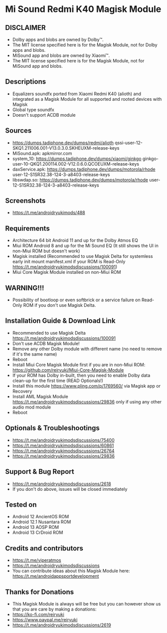 # Mi Sound Redmi K40 Magisk Module

## DISCLAIMER
- Dolby apps and blobs are owned by Dolby™.
- The MIT license specified here is for the Magisk Module, not for Dolby apps and blobs.
- MiSound app and blobs are owned by Xiaomi™.
- The MIT license specified here is for the Magisk Module, not for MiSound app and blobs.

## Descriptions
- Equalizers soundfx ported from Xiaomi Redmi K40 (alioth) and integrated as a Magisk Module for all supported and rooted devices with Magisk
- Global type soundfx
- Doesn't support ACDB module

## Sources
- https://dumps.tadiphone.dev/dumps/redmi/alioth qssi-user-12-SKQ1.211006.001-V13.0.3.0.SKHEUXM-release-keys
- MiSound.apk: apkmirror.com
- system_10: https://dumps.tadiphone.dev/dumps/xiaomi/ginkgo ginkgo-user-10-QKQ1.200114.002-V12.0.6.0.QCOEUXM-release-keys
- daxService.apk: https://dumps.tadiphone.dev/dumps/motorola/rhode user-12-S1SR32.38-124-3-a8403-release-keys
- libswdap.so: https://dumps.tadiphone.dev/dumps/motorola/rhode user-12-S1SR32.38-124-3-a8403-release-keys

## Screenshots
- https://t.me/androidryukimods/488

## Requirements
- Architecture 64 bit Android 11 and up for the Dolby Atmos EQ
- Miui ROM Android 8 and up for the Mi Sound EQ (It still shows the UI in non-Miui ROM but doesn't work)
- Magisk installed (Recommended to use Magisk Delta for systemless early init mount manifest.xml if your ROM is Read-Only https://t.me/androidryukimodsdiscussions/100091)
- Miui Core Magisk Module installed on non-Miui ROM

## WARNING!!!
- Possibility of bootloop or even softbrick or a service failure on Read-Only ROM if you don't use Magisk Delta.

## Installation Guide & Download Link
- Recommended to use Magisk Delta https://t.me/androidryukimodsdiscussions/100091
- Don't use ACDB Magisk Module!
- Remove any other Dolby module with different name (no need to remove if it's the same name)
- Reboot
- Install Miui Core Magisk Module first if you are in non-Miui ROM: https://github.com/reiryuki/Miui-Core-Magisk-Module
- If your ROM has Dolby in-built, then you need to enable Dolby data clean-up for the first time (READ Optionals!)
- Install this module https://www.pling.com/p/1769560/ via Magisk app or Recovery
- Install AML Magisk Module https://t.me/androidryukimodsdiscussions/29836 only if using any other audio mod module
- Reboot

## Optionals & Troubleshootings
- https://t.me/androidryukimodsdiscussions/75400
- https://t.me/androidryukimodsdiscussions/60861
- https://t.me/androidryukimodsdiscussions/26764
- https://t.me/androidryukimodsdiscussions/29836

## Support & Bug Report
- https://t.me/androidryukimodsdiscussions/2618
- If you don't do above, issues will be closed immediately

## Tested on
- Android 12 AncientOS ROM
- Android 12.1 Nusantara ROM
- Android 13 AOSP ROM
- Android 13 CrDroid ROM

## Credits and contributors
- https://t.me/viperatmos
- https://t.me/androidryukimodsdiscussions
- You can contribute ideas about this Magisk Module here: https://t.me/androidappsportdevelopment

## Thanks for Donations
- This Magisk Module is always will be free but you can however show us that you are care by making a donations:
- https://ko-fi.com/reiryuki
- https://www.paypal.me/reiryuki
- https://t.me/androidryukimodsdiscussions/2619


